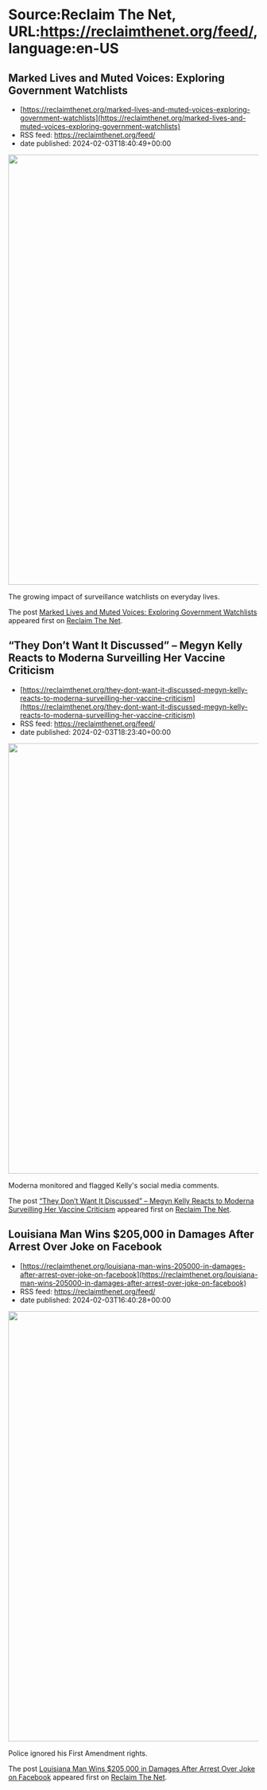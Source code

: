 # Source:Reclaim The Net, URL:https://reclaimthenet.org/feed/, language:en-US

## Marked Lives and Muted Voices: Exploring Government Watchlists
 - [https://reclaimthenet.org/marked-lives-and-muted-voices-exploring-government-watchlists](https://reclaimthenet.org/marked-lives-and-muted-voices-exploring-government-watchlists)
 - RSS feed: https://reclaimthenet.org/feed/
 - date published: 2024-02-03T18:40:49+00:00

<a href="https://reclaimthenet.org/marked-lives-and-muted-voices-exploring-government-watchlists" rel="nofollow" title="Marked Lives and Muted Voices: Exploring Government Watchlists"><img alt="" class="webfeedsFeaturedVisual wp-post-image" height="864" src="https://reclaimthenet.org/wp-content/uploads/2024/02/blacklists.jpg" style="display: block; margin: auto; margin-bottom: 15px;" width="1536" /></a><p>The growing impact of surveillance watchlists on everyday lives.</p>
<p>The post <a href="https://reclaimthenet.org/marked-lives-and-muted-voices-exploring-government-watchlists">Marked Lives and Muted Voices: Exploring Government Watchlists</a> appeared first on <a href="https://reclaimthenet.org">Reclaim The Net</a>.</p>

## “They Don’t Want It Discussed” – Megyn Kelly Reacts to Moderna Surveilling Her Vaccine Criticism
 - [https://reclaimthenet.org/they-dont-want-it-discussed-megyn-kelly-reacts-to-moderna-surveilling-her-vaccine-criticism](https://reclaimthenet.org/they-dont-want-it-discussed-megyn-kelly-reacts-to-moderna-surveilling-her-vaccine-criticism)
 - RSS feed: https://reclaimthenet.org/feed/
 - date published: 2024-02-03T18:23:40+00:00

<a href="https://reclaimthenet.org/they-dont-want-it-discussed-megyn-kelly-reacts-to-moderna-surveilling-her-vaccine-criticism" rel="nofollow" title="“They Don’t Want It Discussed” – Megyn Kelly Reacts to Moderna Surveilling Her Vaccine Criticism"><img alt="" class="webfeedsFeaturedVisual wp-post-image" height="864" src="https://reclaimthenet.org/wp-content/uploads/2024/02/megyn-kelly.jpg" style="display: block; margin: auto; margin-bottom: 15px;" width="1536" /></a><p>Moderna monitored and flagged Kelly's social media comments.</p>
<p>The post <a href="https://reclaimthenet.org/they-dont-want-it-discussed-megyn-kelly-reacts-to-moderna-surveilling-her-vaccine-criticism">“They Don’t Want It Discussed” – Megyn Kelly Reacts to Moderna Surveilling Her Vaccine Criticism</a> appeared first on <a href="https://reclaimthenet.org">Reclaim The Net</a>.</p>

## Louisiana Man Wins $205,000 in Damages After Arrest Over Joke on Facebook
 - [https://reclaimthenet.org/louisiana-man-wins-205000-in-damages-after-arrest-over-joke-on-facebook](https://reclaimthenet.org/louisiana-man-wins-205000-in-damages-after-arrest-over-joke-on-facebook)
 - RSS feed: https://reclaimthenet.org/feed/
 - date published: 2024-02-03T16:40:28+00:00

<a href="https://reclaimthenet.org/louisiana-man-wins-205000-in-damages-after-arrest-over-joke-on-facebook" rel="nofollow" title="Louisiana Man Wins $205,000 in Damages After Arrest Over Joke on Facebook"><img alt="" class="webfeedsFeaturedVisual wp-post-image" height="864" src="https://reclaimthenet.org/wp-content/uploads/2024/02/Waylon-Bailey.jpg" style="display: block; margin: auto; margin-bottom: 15px;" width="1536" /></a><p>Police ignored his First Amendment rights.</p>
<p>The post <a href="https://reclaimthenet.org/louisiana-man-wins-205000-in-damages-after-arrest-over-joke-on-facebook">Louisiana Man Wins $205,000 in Damages After Arrest Over Joke on Facebook</a> appeared first on <a href="https://reclaimthenet.org">Reclaim The Net</a>.</p>

